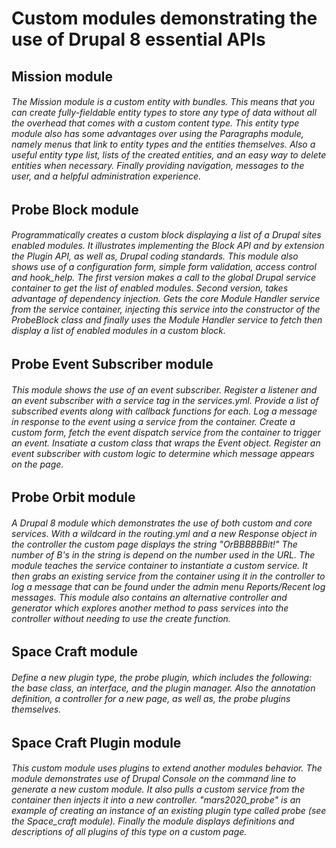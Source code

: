 # Custom modules demonstrating the use of Drupal 8 essential APIs 

## Mission module

###### The Mission module is a custom entity with bundles. This means that you can create fully-fieldable entity types to store any type of data without all the overhead that comes with a custom content type. This entity type module also has some advantages over using the Paragraphs module, namely menus that link to entity types and the entities themselves. Also a useful entity type list, lists of the created entities, and an easy way to delete entities when necessary. Finally providing navigation, messages to the user, and a helpful administration experience.

## Probe Block module

###### Programmatically creates a custom block displaying a list of a Drupal sites enabled modules. It illustrates implementing the Block API  and by extension the Plugin API, as well as, Drupal coding standards. This module also shows use of a configuration form,  simple form validation, access control and hook_help. The first version makes a call to the global Drupal service container to get the list of enabled modules. Second version, takes advantage of dependency injection. Gets the core Module Handler service from the service container, injecting this service into the constructor of the ProbeBlock class and finally uses the Module Handler service to fetch then display a list of enabled modules in a custom block.

## Probe Event Subscriber module

###### This module shows the use of an event subscriber. Register a listener and an event subscriber with a service tag in the services.yml. Provide a list of subscribed events along with callback functions for each. Log a message in response to the event using a service from the container. Create a custom form, fetch the event dispatch service from the container to trigger an event. Insatiate a custom class that wraps the Event object. Register an event subscriber with custom logic to determine which message appears on the page.

## Probe Orbit module

###### A Drupal 8 module which demonstrates the use of both custom and core services. With a wildcard in the routing.yml and a new Response object in the controller the custom page displays the string "OrBBBBBBit!" The number of B's in the string is depend on the number used in the URL. The module teaches the service container to instantiate a custom service. It then grabs an existing service from the container using it in the controller to log a message that can be found under the admin menu Reports/Recent log messages. This module also contains an alternative controller and generator  which explores another method to pass services into the controller without needing to use the create function.

## Space Craft module

###### Define a new plugin type, the probe plugin, which includes the following: the base class, an interface, and the plugin manager. Also the annotation definition, a controller for a new page, as well as, the probe plugins themselves.

## Space Craft Plugin module

###### This custom module uses plugins to extend another modules behavior.  The module demonstrates use of Drupal Console on the command line to generate a new custom module. It also pulls a custom service from the container then injects it into a new controller. "mars2020_probe" is an example of creating an instance of an existing plugin type called probe (see the Space_craft module). Finally the module displays definitions and descriptions of all plugins of this type on a custom page.
